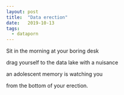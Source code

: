 ```yaml
---
layout: post
title:  "Data erection"
date:   2019-10-13
tags:
  - dataporn
---
```


Sit in the morning at your boring desk

drag yourself to the data lake with a nuisance

an adolescent memory is watching you

from the bottom of your erection.
